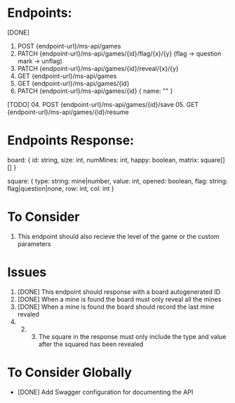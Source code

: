 # Endpoints:

[DONE]
01. POST      {endpoint-url}/ms-api/games
02. PATCH     {endpoint-url}/ms-api/games/{id}/flag/{x}/{y}  (flag -> question mark -> unflag)
03. PATCH     {endpoint-url}/ms-api/games/{id}/reveal/{x}/{y}
06. GET       {endpoint-url}/ms-api/games
07. GET       {endpoint-url}/ms-api/games/{id}
08. PATCH     {endpoint-url}/ms-api/games/{id}      { name: "" }

[TODO]
04. POST      {endpoint-url}/ms-api/games/{id}/save
05. GET       {endpoint-url}/ms-api/games/{id}/resume

# Endpoints Response:

board: {
    id: string,
    size: int,
    numMines: int,
    happy: boolean,
    matrix: square[][]
}

square: {
    type: string: mine|number,
    value: int,
    opened: boolean,
    flag: string: flag|question|none,
    row: int,
    col: int
}

# To Consider

01. This endpoint should also recieve the level of the game or the custom parameters

# Issues

01. [DONE] This endpoint should response with a board autogenerated ID
03. [DONE] When a mine is found the board must only reveal all the mines
03. [DONE] When a mine is found the board should record the last mine revaled
01. 02. 03. The square in the response must only include the type and value after the squared has been revealed


# To Consider Globally
* [DONE] Add Swagger configuration for documenting the API
